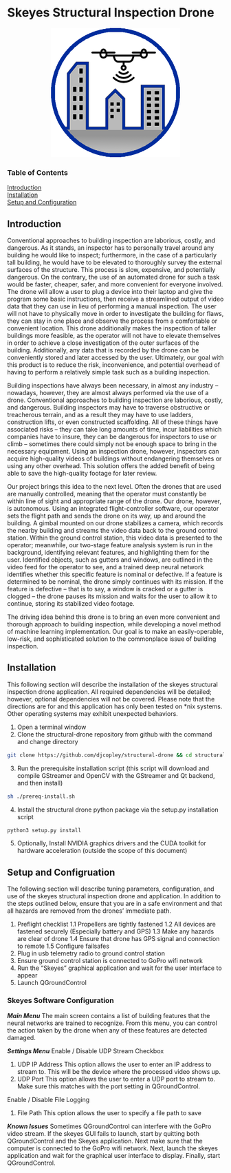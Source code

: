# Skeyes Structural Inspection Drone

<p align="center">
  <img width="300" height="300" src="https://github.com/djcopley/structural-drone/blob/master/assets/logo.png">
</p>

### Table of Contents

[Introduction](#introduction)<br>
[Installation](#installation)<br>
[Setup and Configuration](#setup%20and%20configuration)

## Introduction

Conventional approaches to building inspection are laborious, costly, and dangerous. As it stands, an inspector has to
personally travel around any building he would like to inspect; furthermore, in the case of a particularly tall
building, he would have to be elevated to thoroughly survey the external surfaces of the structure. This process is
slow, expensive, and potentially dangerous. On the contrary, the use of an automated drone for such a task would be
faster, cheaper, safer, and more convenient for everyone involved. The drone will allow a user to plug a device into
their laptop and give the program some basic instructions, then receive a streamlined output of video data that they can
use in lieu of performing a manual inspection. The user will not have to physically move in order to investigate the
building for flaws, they can stay in one place and observe the process from a comfortable or convenient location. This
drone additionally makes the inspection of taller buildings more feasible, as the operator will not have to elevate
themselves in order to achieve a close investigation of the outer surfaces of the building. Additionally, any data that
is recorded by the drone can be conveniently stored and later accessed by the user. Ultimately, our goal with this
product is to reduce the risk, inconvenience, and potential overhead of having to perform a relatively simple task such
as a building inspection.

Building inspections have always been necessary, in almost any industry – nowadays, however, they are almost always
performed via the use of a drone. Conventional approaches to building inspection are laborious, costly, and dangerous.
Building inspectors may have to traverse obstructive or treacherous terrain, and as a result they may have to use
ladders, construction lifts, or even constructed scaffolding. All of these things have associated risks – they can take
long amounts of time, incur liabilities which companies have to insure, they can be dangerous for inspectors to use or
climb – sometimes there could simply not be enough space to bring in the necessary equipment. Using an inspection drone,
however, inspectors can acquire high-quality videos of buildings without endangering themselves or using any other
overhead. This solution offers the added benefit of being able to save the high-quality footage for later review.

Our project brings this idea to the next level. Often the drones that are used are manually controlled, meaning that the
operator must constantly be within line of sight and appropriate range of the drone. Our drone, however, is autonomous.
Using an integrated flight-controller software, our operator sets the flight path and sends the drone on its way, up and
around the building. A gimbal mounted on our drone stabilizes a camera, which records the nearby building and streams
the video data back to the ground control station. Within the ground control station, this video data is presented to
the operator; meanwhile, our two-stage feature analysis system is run in the background, identifying relevant features,
and highlighting them for the user. Identified objects, such as gutters and windows, are outlined in the video feed for
the operator to see, and a trained deep neural network identifies whether this specific feature is nominal or defective.
If a feature is determined to be nominal, the drone simply continues with its mission. If the feature is defective –
that is to say, a window is cracked or a gutter is clogged – the drone pauses its mission and waits for the user to
allow it to continue, storing its stabilized video footage.

The driving idea behind this drone is to bring an even more convenient and thorough approach to building inspection,
while developing a novel method of machine learning implementation. Our goal is to make an easily-operable, low-risk,
and sophisticated solution to the commonplace issue of building inspection.

## Installation

This following section will describe the installation of the skeyes structural inspection drone application. All
required dependencies will be detailed; however, optional dependencies will not be covered. Please note that the
directions are for and this application has only been tested on *nix systems. Other operating systems may exhibit
unexpected behaviors.

1. Open a terminal window
2. Clone the structural-drone repository from github with the command and change directory

```sh
git clone https://github.com/djcopley/structural-drone && cd structural-drone
```

3. Run the prerequisite installation script (this script will download and compile GStreamer and OpenCV with the
   GStreamer and Qt backend, and then install)

```sh
sh ./prereq-install.sh
```

4. Install the structural drone python package via the setup.py installation script

```sh
python3 setup.py install
```

5. Optionally, Install NVIDIA graphics drivers and the CUDA toolkit for hardware acceleration (outside the scope of this
   document)

## Setup and Configruation

The following section will describe tuning parameters, configuration, and use of the skeyes structural inspection drone
and application. In addition to the steps outlined below, ensure that you are in a safe environment and that all hazards
are removed from the drones’ immediate path.

1. Preflight checklist 1.1 Propellers are tightly fastened 1.2 All devices are fastened securely (Especially battery and
   GPS)
   1.3 Make any hazards are clear of drone 1.4 Ensure that drone has GPS signal and connection to remote 1.5 Configure
   failsafes
2. Plug in usb telemetry radio to ground control station
3. Ensure ground control station is connected to GoPro wifi network
4. Run the “Skeyes” graphical application and wait for the user interface to appear
5. Launch QGroundControl

### Skeyes Software Configuration

***Main Menu***
The main screen contains a list of building features that the neural networks are trained to recognize. From this menu,
you can control the action taken by the drone when any of these features are detected damaged.

***Settings Menu***
Enable / Disable UDP Stream Checkbox

1. UDP IP Address This option allows the user to enter an IP address to stream to. This will be the device where the
   processed video shows up.
2. UDP Port This option allows the user to enter a UDP port to stream to. Make sure this matches with the port setting
   in QGroundControl.

Enable / Disable File Logging

1. File Path This option allows the user to specify a file path to save

***Known Issues***
Sometimes QGroundControl can interfere with the GoPro video stream. If the skeyes GUI fails to launch, start by quitting
both QGroundControl and the Skeyes application. Next make sure that the computer is connected to the GoPro wifi network.
Next, launch the skeyes application and wait for the graphical user interface to display. Finally, start QGroundControl.
